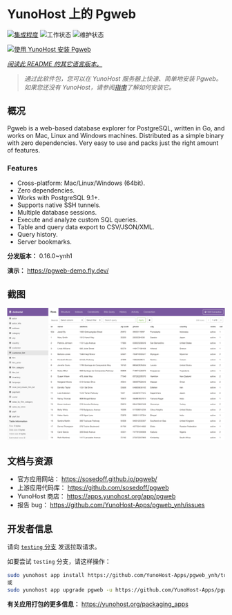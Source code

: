 <!--
注意：此 README 由 <https://github.com/YunoHost/apps/tree/master/tools/readme_generator> 自动生成
请勿手动编辑。
-->

# YunoHost 上的 Pgweb

[![集成程度](https://dash.yunohost.org/integration/pgweb.svg)](https://ci-apps.yunohost.org/ci/apps/pgweb/) ![工作状态](https://ci-apps.yunohost.org/ci/badges/pgweb.status.svg) ![维护状态](https://ci-apps.yunohost.org/ci/badges/pgweb.maintain.svg)

[![使用 YunoHost 安装 Pgweb](https://install-app.yunohost.org/install-with-yunohost.svg)](https://install-app.yunohost.org/?app=pgweb)

*[阅读此 README 的其它语言版本。](./ALL_README.md)*

> *通过此软件包，您可以在 YunoHost 服务器上快速、简单地安装 Pgweb。*  
> *如果您还没有 YunoHost，请参阅[指南](https://yunohost.org/install)了解如何安装它。*

## 概况

Pgweb is a web-based database explorer for PostgreSQL, written in Go, and works on Mac, Linux and Windows machines. Distributed as a simple binary with zero dependencies. Very easy to use and packs just the right amount of features.

### Features

- Cross-platform: Mac/Linux/Windows (64bit).
- Zero dependencies.
- Works with PostgreSQL 9.1+.
- Supports native SSH tunnels.
- Multiple database sessions.
- Execute and analyze custom SQL queries.
- Table and query data export to CSV/JSON/XML.
- Query history.
- Server bookmarks.


**分发版本：** 0.16.0~ynh1

**演示：** <https://pgweb-demo.fly.dev/>

## 截图

![Pgweb 的截图](./doc/screenshots/screenshot.png)

## 文档与资源

- 官方应用网站： <https://sosedoff.github.io/pgweb/>
- 上游应用代码库： <https://github.com/sosedoff/pgweb>
- YunoHost 商店： <https://apps.yunohost.org/app/pgweb>
- 报告 bug： <https://github.com/YunoHost-Apps/pgweb_ynh/issues>

## 开发者信息

请向 [`testing` 分支](https://github.com/YunoHost-Apps/pgweb_ynh/tree/testing) 发送拉取请求。

如要尝试 `testing` 分支，请这样操作：

```bash
sudo yunohost app install https://github.com/YunoHost-Apps/pgweb_ynh/tree/testing --debug
或
sudo yunohost app upgrade pgweb -u https://github.com/YunoHost-Apps/pgweb_ynh/tree/testing --debug
```

**有关应用打包的更多信息：** <https://yunohost.org/packaging_apps>
